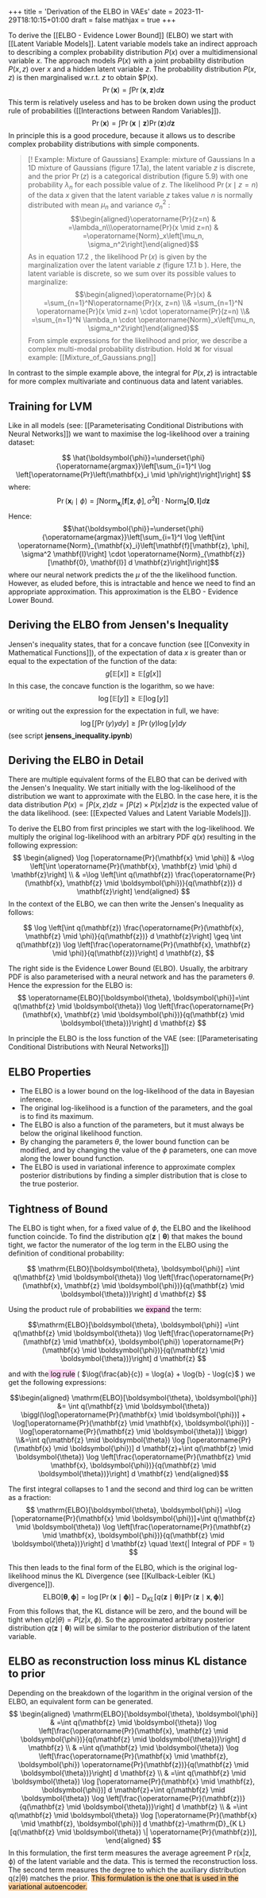 +++
title = 'Derivation of the ELBO in VAEs'
date = 2023-11-29T18:10:15+01:00
draft = false
mathjax = true
+++

To derive the [[ELBO - Evidence Lower Bound]] (ELBO) we start with [[Latent Variable Models]]. Latent variable models take an indirect approach to describing a complex probability distribution $P(x)$ over a multidimensional variable $x$. The approach models $P(x)$ with a joint probability distribution $P(x,z)$ over $x$ and a hidden latent variable $z$. The probability distribution $P(x,z)$ is then marginalised w.r.t. $z$ to obtain $P(x).
$$\operatorname{Pr}(\mathbf{x})=\int \operatorname{Pr}(\mathbf{x}, \mathbf{z}) d \mathbf{z}
$$
This term is relatively useless and has to be broken down using the product rule of probabilities ([[Interactions between Random Variables]]).
$$
\operatorname{Pr}(\mathbf{x})=\int \operatorname{Pr}(\mathbf{x} \mid \mathbf{z}) \operatorname{Pr}(\mathbf{z}) d \mathbf{z}
$$
In principle this is a good procedure, because it allows us to describe complex probability distributions with simple components. 

>[! Example: Mixture of Gaussians]
>Example: mixture of Gaussians
In a $1 \mathrm{D}$ mixture of Gaussians (figure 17.1a), the latent variable $z$ is discrete, and the prior $\operatorname{Pr}(z)$ is a categorical distribution (figure 5.9) with one probability $\lambda_n$ for each possible value of $z$. The likelihood $\operatorname{Pr}(x \mid z=n)$ of the data $x$ given that the latent variable $z$ takes value $n$ is normally distributed with mean $\mu_n$ and variance $\sigma_n^2$ :
> $$\begin{aligned}\operatorname{Pr}(z=n) & =\lambda_n\\\operatorname{Pr}(x \mid z=n) & =\operatorname{Norm}_x\left[\mu_n, \sigma_n^2\right]\end{aligned}$$
> As in equation 17.2 , the likelihood $\operatorname{Pr}(x)$ is given by the marginalization over the latent variable $z$ (figure $17.1 \mathrm{~b}$ ). Here, the latent variable is discrete, so we sum over its possible values to marginalize:
> $$\begin{aligned}\operatorname{Pr}(x) & =\sum_{n=1}^N\operatorname{Pr}(x, z=n) \\& =\sum_{n=1}^N \operatorname{Pr}(x \mid z=n) \cdot \operatorname{Pr}(z=n) \\& =\sum_{n=1}^N \lambda_n \cdot \operatorname{Norm}_x\left[\mu_n, \sigma_n^2\right]\end{aligned}$$
> From simple expressions for the likelihood and prior, we describe a complex multi-modal probability distribution.
> Hold ⌘ for visual example: [[Mixture_of_Gaussians.png]]

In contrast to the simple example above, the integral for $P(x,z)$ is intractable for more complex multivariate and continuous data and latent variables. 
## Training for LVM 
Like in all models (see: [[Parameterisating Conditional Distributions with Neural Networks]]) we want to maximise the log-likelihood over a training dataset: 

$$
\hat{\boldsymbol{\phi}}=\underset{\phi}{\operatorname{argmax}}\left[\sum_{i=1}^I \log \left[\operatorname{Pr}\left(\mathbf{x}_i \mid \phi\right)\right]\right]
$$
where:
$$
\operatorname{Pr}\left(\mathbf{x}_i \mid \phi\right)=\int \operatorname{Norm}_{\mathbf{x}_i}\left[\mathbf{f}[\mathbf{z}, \phi], \sigma^2 \mathbf{I}\right] \cdot \operatorname{Norm}_{\mathbf{z}}[\mathbf{0}, \mathbf{I}] d \mathbf{z}
$$
Hence:
$$\hat{\boldsymbol{\phi}}=\underset{\phi}{\operatorname{argmax}}\left[\sum_{i=1}^I \log \left[\int \operatorname{Norm}_{\mathbf{x}_i}\left[\mathbf{f}[\mathbf{z}, \phi], \sigma^2 \mathbf{I}\right] \cdot \operatorname{Norm}_{\mathbf{z}}[\mathbf{0}, \mathbf{I}] d \mathbf{z}\right]\right]$$
where our neural network predicts the $\mu$ of the the likelihood function. However, as eluded before, this is intractable and hence we need to find an appropriate approximation. This approximation is the ELBO - Evidence Lower Bound. 

## Deriving the ELBO from Jensen's Inequality
Jensen's inequality states, that for a concave function (see [[Convexity in Mathematical Functions]]), of the expectation of data $x$ is greater than or equal to the expectation of the function of the data:
$$
g[\mathbb{E}[x]] \geq \mathbb{E}[g[x]]
$$
In this case, the concave function is the logarithm, so we have:
$$
\log [\mathbb{E}[y]] \geq \mathbb{E}[\log [y]]
$$
or writing out the expression for the expectation in full, we have:
$$
\log \left[\int \operatorname{Pr}(y) y d y\right] \geq \int \operatorname{Pr}(y) \log [y] d y
$$
(see script __jensens_inequality.ipynb__) 

## Deriving the ELBO in Detail
There are multiple equivalent forms of the ELBO that can be derived with the Jensen's Inequality. We start initially with the log-likelihood of the distribution we want to approximate with the ELBO. In the case here, it is the data distribution $P(x) = \int P(x,z)dz = \int P(z) \times P(x|z)dz$ is the expected value of the data likelihood. (see: [[Expected Values and Latent Variable Models]]). 

To derive the ELBO from first principles we start with the log-likelihood.  We multiply the original log-likelihood with an arbitrary PDF $q(x)$ resulting in the following expression:
$$
\begin{aligned}
\log [\operatorname{Pr}(\mathbf{x} \mid \phi)] & =\log \left[\int \operatorname{Pr}(\mathbf{x}, \mathbf{z} \mid \phi) d \mathbf{z}\right] \\
& =\log \left[\int q(\mathbf{z}) \frac{\operatorname{Pr}(\mathbf{x}, \mathbf{z} \mid \boldsymbol{\phi})}{q(\mathbf{z})} d \mathbf{z}\right]
\end{aligned}
$$
In the context of the ELBO, we can then write the Jensen's Inequality as follows:

$$
\log \left[\int q(\mathbf{z}) \frac{\operatorname{Pr}(\mathbf{x}, \mathbf{z} \mid \phi)}{q(\mathbf{z})} d \mathbf{z}\right] \geq \int q(\mathbf{z}) \log \left[\frac{\operatorname{Pr}(\mathbf{x}, \mathbf{z} \mid \phi)}{q(\mathbf{z})}\right] d \mathbf{z},
$$

The right side is the Evidence Lower Bound (ELBO). Usually, the arbitrary PDF is also parameterised with a neural network and has the parameters $\theta$. Hence the expression for the ELBO is: 
$$
\operatorname{ELBO}[\boldsymbol{\theta}, \boldsymbol{\phi}]=\int q(\mathbf{z} \mid \boldsymbol{\theta}) \log \left[\frac{\operatorname{Pr}(\mathbf{x}, \mathbf{z} \mid \boldsymbol{\phi})}{q(\mathbf{z} \mid \boldsymbol{\theta})}\right] d \mathbf{z}
$$

In principle the ELBO is the loss function of the VAE (see: [[Parameterisating Conditional Distributions with Neural Networks]])

## ELBO Properties
- The ELBO is a lower bound on the log-likelihood of the data in Bayesian inference.
- The original log-likelihood is a function of the parameters, and the goal is to find its maximum.
- The ELBO is also a function of the parameters, but it must always be below the original likelihood function.
- By changing the parameters $\theta$, the lower bound function can be modified, and by changing the value of the $\phi$ parameters, one can move along the lower bound function.
- The ELBO is used in variational inference to approximate complex posterior distributions by finding a simpler distribution that is close to the true posterior.

## Tightness of Bound
The ELBO is tight when, for a fixed value of $\phi$, the ELBO and the likelihood function coincide. To find the distribution $q(\mathbf{z} \mid \boldsymbol{\theta})$ that makes the bound tight, we factor the numerator of the log term in the ELBO using the definition of conditional probability:

$$
\mathrm{ELBO}[\boldsymbol{\theta}, \boldsymbol{\phi}] =\int q(\mathbf{z} \mid \boldsymbol{\theta}) \log \left[\frac{\operatorname{Pr}(\mathbf{x}, \mathbf{z} \mid \boldsymbol{\phi})}{q(\mathbf{z} \mid \boldsymbol{\theta})}\right] d \mathbf{z}
$$

Using the product rule of probabilities we <mark style="background: #FFB8EBA6;">expand</mark> the term: 

$$\mathrm{ELBO}[\boldsymbol{\theta}, \boldsymbol{\phi}] =\int q(\mathbf{z} \mid \boldsymbol{\theta}) \log \left[\frac{\operatorname{Pr}(\mathbf{z} \mid \mathbf{x}, \boldsymbol{\phi}) \operatorname{Pr}(\mathbf{x} \mid \boldsymbol{\phi})}{q(\mathbf{z} \mid \boldsymbol{\theta})}\right] d \mathbf{z}
$$

and with the<mark style="background: #FFB8EBA6;"> log rule</mark> ( $\log(\frac{ab}{c}) = \log{a} + \log{b} - \log{c}$ ) we get the following expressions:

$$\begin{aligned}
\mathrm{ELBO}[\boldsymbol{\theta}, \boldsymbol{\phi}] &= \int q(\mathbf{z} \mid \boldsymbol{\theta}) \biggl(\log[\operatorname{Pr}(\mathbf{x} \mid \boldsymbol{\phi})] +  \log[\operatorname{Pr}(\mathbf{z} \mid \mathbf{x}, \boldsymbol{\phi})] - \log[\operatorname{Pr}(\mathbf{z} \mid \boldsymbol{\theta})] \biggr)
\\&=\int q(\mathbf{z} \mid \boldsymbol{\theta}) \log [\operatorname{Pr}(\mathbf{x} \mid \boldsymbol{\phi})] d \mathbf{z}+\int q(\mathbf{z} \mid \boldsymbol{\theta}) \log \left[\frac{\operatorname{Pr}(\mathbf{z} \mid \mathbf{x}, \boldsymbol{\phi})}{q(\mathbf{z} \mid \boldsymbol{\theta})}\right] d \mathbf{z}
\end{aligned}$$

The first integral collapses to 1 and the second and third log can be written as a fraction:
$$
\mathrm{ELBO}[\boldsymbol{\theta}, \boldsymbol{\phi}] =\log [\operatorname{Pr}(\mathbf{x} \mid \boldsymbol{\phi})]+\int q(\mathbf{z} \mid \boldsymbol{\theta}) \log \left[\frac{\operatorname{Pr}(\mathbf{z} \mid \mathbf{x}, \boldsymbol{\phi})}{q(\mathbf{z} \mid \boldsymbol{\theta})}\right] d \mathbf{z} \quad \text{| Integral of PDF = 1}
$$

This then leads to the final form of the ELBO, which is the original log-likelihood minus the KL Divergence (see [[Kullback-Leibler (KL) divergence]]).
$$
\mathrm{ELBO}[\boldsymbol{\theta}, \boldsymbol{\phi}] =\log [\operatorname{Pr}(\mathbf{x} \mid \boldsymbol{\phi})]-\mathrm{D}_{K L}[q(\mathbf{z} \mid \boldsymbol{\theta}) \| \operatorname{Pr}(\mathbf{z} \mid \mathbf{x}, \boldsymbol{\phi})]
$$
From this follows that, the KL distance will be zero, and the bound will be tight when $q(z|\theta) = P(z|x, \phi)$. So the approximated arbitrary posterior distribution $q(\mathbf{z} \mid \boldsymbol{\theta})$ will be similar to the posterior distribution of the latent variable.  


## ELBO as reconstruction loss minus KL distance to prior
Depending on the breakdown of the logarithm in the original version of the ELBO, an equivalent form can be generated. 
$$
\begin{aligned}
\mathrm{ELBO}[\boldsymbol{\theta}, \boldsymbol{\phi}] & =\int q(\mathbf{z} \mid \boldsymbol{\theta}) \log \left[\frac{\operatorname{Pr}(\mathbf{x}, \mathbf{z} \mid \boldsymbol{\phi})}{q(\mathbf{z} \mid \boldsymbol{\theta})}\right] d \mathbf{z} \\
& =\int q(\mathbf{z} \mid \boldsymbol{\theta}) \log \left[\frac{\operatorname{Pr}(\mathbf{x} \mid \mathbf{z}, \boldsymbol{\phi}) \operatorname{Pr}(\mathbf{z})}{q(\mathbf{z} \mid \boldsymbol{\theta})}\right] d \mathbf{z} \\
& =\int q(\mathbf{z} \mid \boldsymbol{\theta}) \log [\operatorname{Pr}(\mathbf{x} \mid \mathbf{z}, \boldsymbol{\phi})] d \mathbf{z}+\int q(\mathbf{z} \mid \boldsymbol{\theta}) \log \left[\frac{\operatorname{Pr}(\mathbf{z})}{q(\mathbf{z} \mid \boldsymbol{\theta})}\right] d \mathbf{z} \\
& =\int q(\mathbf{z} \mid \boldsymbol{\theta}) \log [\operatorname{Pr}(\mathbf{x} \mid \mathbf{z}, \boldsymbol{\phi})] d \mathbf{z}-\mathrm{D}_{K L}[q(\mathbf{z} \mid \boldsymbol{\theta}) \| \operatorname{Pr}(\mathbf{z})],
\end{aligned}
$$
In this formulation, the first term measures the average agreement P r(x|z, ϕ) of the latent variable and the data. This is termed the reconstruction loss. The second term measures the degree to which the auxiliary distribution q(z|θ) matches the prior. <mark style="background: #FFB86CA6;">This formulation is the one that is used in the variational autoencoder. </mark>

